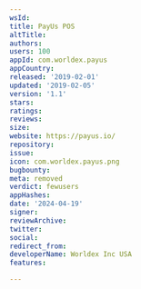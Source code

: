 ```yaml
---
wsId: 
title: PayUs POS
altTitle: 
authors: 
users: 100
appId: com.worldex.payus
appCountry: 
released: '2019-02-01'
updated: '2019-02-05'
version: '1.1'
stars: 
ratings: 
reviews: 
size: 
website: https://payus.io/
repository: 
issue: 
icon: com.worldex.payus.png
bugbounty: 
meta: removed
verdict: fewusers
appHashes: 
date: '2024-04-19'
signer: 
reviewArchive: 
twitter: 
social: 
redirect_from: 
developerName: Worldex Inc USA
features: 

---
```


